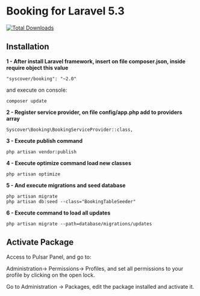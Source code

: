 # Booking for Laravel 5.3

[![Total Downloads](https://poser.pugx.org/syscover/booking/downloads)](https://packagist.org/packages/syscover/booking)

## Installation

**1 - After install Laravel framework, insert on file composer.json, inside require object this value**
```
"syscover/booking": "~2.0"
```
and execute on console:
```
composer update
```

**2 - Register service provider, on file config/app.php add to providers array**
```
Syscover\Booking\BookingServiceProvider::class,
```

**3 - Execute publish command**
```
php artisan vendor:publish
```

**4 - Execute optimize command load new classes**
```
php artisan optimize
```

**5 - And execute migrations and seed database**
```
php artisan migrate
php artisan db:seed --class="BookingTableSeeder"
```

**6 - Execute command to load all updates**
```
php artisan migrate --path=database/migrations/updates
```


## Activate Package
Access to Pulsar Panel, and go to:
 
Administration-> Permissions-> Profiles, and set all permissions to your profile by clicking on the open lock.<br>

Go to Administration -> Packages, edit the package installed and activate it.